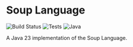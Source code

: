 # Soup Language

![Build Status](https://github.com/plug-obp/soup-java/actions/workflows/build-and-publish.yml/badge.svg)
![Tests](https://img.shields.io/badge/tests-163%20passing-success)
![Java](https://img.shields.io/badge/java-23-blue)

A Java 23 implementation of the Soup Language.

